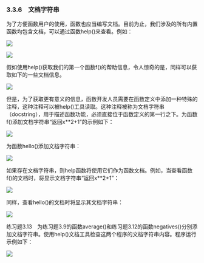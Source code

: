    

### 3.3.6　文档字符串

为了方便函数用户的使用，函数也应当编写文档。目前为止，我们涉及的所有内置函数均包含文档，可以通过函数help()来查看。例如：

![](0-Assets/Epubook/程序员编程语言经典合集（计算机科学丛书5册套装），javapython编程语言含经典教材龙书《编译原理》%20(Bruce%20Eckel%20%20Alfred%20V.%20Aho%20%20Monica%20S.%20Lam%20etc.)%20(Z-Library)/images/image08101.jpeg)

![](0-Assets/Epubook/程序员编程语言经典合集（计算机科学丛书5册套装），javapython编程语言含经典教材龙书《编译原理》%20(Bruce%20Eckel%20%20Alfred%20V.%20Aho%20%20Monica%20S.%20Lam%20etc.)%20(Z-Library)/images/image08102.jpeg)

假如使用help()获取我们的第一个函数f()的帮助信息，令人惊奇的是，同样可以获取如下的一些文档信息。

![](0-Assets/Epubook/程序员编程语言经典合集（计算机科学丛书5册套装），javapython编程语言含经典教材龙书《编译原理》%20(Bruce%20Eckel%20%20Alfred%20V.%20Aho%20%20Monica%20S.%20Lam%20etc.)%20(Z-Library)/images/image08103.jpeg)

但是，为了获取更有意义的信息，函数开发人员需要在函数定义中添加一种特殊的注释，这种注释可以被help()工具读取。这种注释被称为文档字符串（docstring），用于描述函数功能，必须直接位于函数定义的第一行之下。为函数f()添加文档字符串“返回x**2+1”的示例如下：

![](0-Assets/Epubook/程序员编程语言经典合集（计算机科学丛书5册套装），javapython编程语言含经典教材龙书《编译原理》%20(Bruce%20Eckel%20%20Alfred%20V.%20Aho%20%20Monica%20S.%20Lam%20etc.)%20(Z-Library)/images/image08104.jpeg)

为函数hello()添加文档字符串：

![](0-Assets/Epubook/程序员编程语言经典合集（计算机科学丛书5册套装），javapython编程语言含经典教材龙书《编译原理》%20(Bruce%20Eckel%20%20Alfred%20V.%20Aho%20%20Monica%20S.%20Lam%20etc.)%20(Z-Library)/images/image08105.jpeg)

如果存在文档字符串，则help函数将使用它们作为函数文档。例如，当查看函数f()的文档时，将显示文档字符串“返回x**2+1”：

![](0-Assets/Epubook/程序员编程语言经典合集（计算机科学丛书5册套装），javapython编程语言含经典教材龙书《编译原理》%20(Bruce%20Eckel%20%20Alfred%20V.%20Aho%20%20Monica%20S.%20Lam%20etc.)%20(Z-Library)/images/image08106.jpeg)

同样，查看hello()的文档时将显示其文档字符串：

![](0-Assets/Epubook/程序员编程语言经典合集（计算机科学丛书5册套装），javapython编程语言含经典教材龙书《编译原理》%20(Bruce%20Eckel%20%20Alfred%20V.%20Aho%20%20Monica%20S.%20Lam%20etc.)%20(Z-Library)/images/image08107.jpeg)

练习题3.13　为练习题3.9的函数average()和练习题3.12的函数negatives()分别添加文档字符串。使用help()文档工具检查这两个程序的文档字符串内容。程序运行示例如下：

![](0-Assets/Epubook/程序员编程语言经典合集（计算机科学丛书5册套装），javapython编程语言含经典教材龙书《编译原理》%20(Bruce%20Eckel%20%20Alfred%20V.%20Aho%20%20Monica%20S.%20Lam%20etc.)%20(Z-Library)/images/image08108.jpeg)